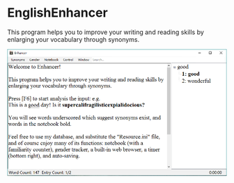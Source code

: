 # EnglishEnhancer
This program helps you to improve your writing and reading skills by enlarging your vocabulary through synonyms.

![Welcome message](resource/welcome.png)